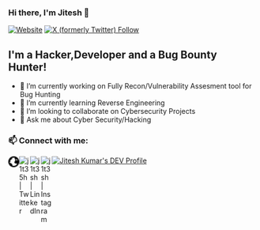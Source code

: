 ### Hi there, I'm Jitesh 👋

[![Website](https://img.shields.io/website?label=j1t3sh.github.io&style=for-the-badge&url=https%3A%2F%2Fj1t3sh.github.io)](https://j1t3sh.github.io)
[![X (formerly Twitter) Follow](https://img.shields.io/twitter/follow/j1t35h?style=for-the-badge&logo=x&color=1DA1F)](https://x.com/intent/follow?original_referer=https%3A%2F%2Fgithub.com%2Fj1t3sh&screen_name=j1t35h)


## I'm a Hacker,Developer and a Bug Bounty Hunter!

- 🔭 I’m currently working on Fully Recon/Vulnerability Assesment tool for Bug Hunting
- 🌱 I’m currently learning Reverse Engineering
- 👯 I’m looking to collaborate on Cybersecurity Projects
- 💬 Ask me about Cyber Security/Hacking

### 📫 Connect with me:

<a href="https://j1t3sh.github.io">
    <img align="left" alt="j1t3sh.github.io" width="22px" src="https://raw.githubusercontent.com/iconic/open-iconic/master/svg/globe.svg" />
  </a>
<a href="https://twitter.com/j1t35h">
    <img align="left" alt="j1t35h | Twitter" width="22px" src="https://cdn.jsdelivr.net/npm/simple-icons@v3/icons/twitter.svg" />     
  </a>
<a href="https://linkedin.com/in/j1t3sh">
    <img align="left" alt="j1t3sh | LinkedIn" width="22px" src="https://cdn.jsdelivr.net/npm/simple-icons@v3/icons/linkedin.svg" />        
  </a>
 <a href="https://instagram.com/jitesh.haxx">
    <img align="left" alt="j1t3sh | Instagram" width="22px" src="https://cdn.jsdelivr.net/npm/simple-icons@v3/icons/instagram.svg"/>        
  </a>
 <a href="https://dev.to/j1t3sh">
  <img src="https://d2fltix0v2e0sb.cloudfront.net/dev-badge.svg" alt="Jitesh Kumar's DEV Profile" height="30" width="30">
  </a>
        
  
<br />
<br />

